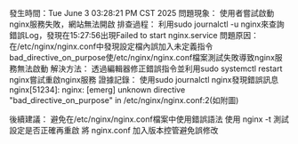 發生時間：Tue June 3 03:28:21 PM CST 2025
問題現象：
使用者嘗試啟動nginx服務失敗，網站無法開啟
排查過程： 
利用sudo journalctl -u nginx來查詢錯誤Log，發現在15:27:56出現Failed to start nginx.service
問題原因：
在/etc/nginx/nginx.conf中發現設定檔內誤加入未定義指令bad\_directive\_on\_purpose使/etc/nginx/nginx.conf檔案測試失敗導致nginx服務無法啟動
解決方法：
透過編輯器修正錯誤指令並利用sudo systemctl restart nginx嘗試重啟nginx服務
證據記錄：
使用sudo journalctl nginx發現錯誤訊息nginx[51234]: nginx: [emerg] unknown directive "bad\_directive\_on\_purpose" in /etc/nginx/nginx.conf:2(如附圖)


後續建議：
避免在/etc/nginx/nginx.conf檔案中使用錯誤語法
使用 nginx -t 測試設定是否正確再重啟
將 nginx.conf 加入版本控管避免誤修改
